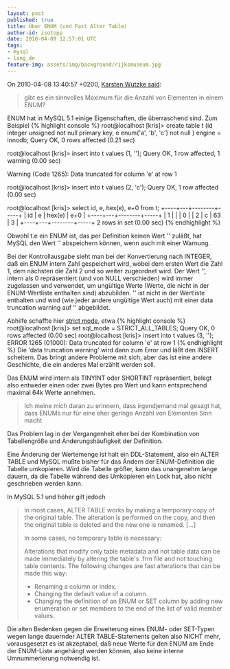 ```yaml
---
layout: post
published: true
title: Über ENUM (und Fast Alter Table)
author-id: isotopp
date: 2010-04-09 12:57:01 UTC
tags:
- mysql
- lang_de
feature-img: assets/img/background/rijksmuseum.jpg
---
```

On 2010-04-08 13:40:57 +0200, <a href='http://groups.google.de/group/de.comp.datenbanken.mysql/msg/e58da1119a2bd53c?dmode=source&output=gplain'>Karsten Wutzke said</a>: <blockquote>gibt es ein sinnvolles Maximum für die Anzahl von Elementen in einem ENUM?</blockquote>

ENUM hat in MySQL 5.1 einige Eigenschaften, die überraschend sind. Zum Beispiel 
{% highlight console %}
root@localhost [kris]> create table t (id integer unsigned not null primary key, e enum('a', 'b', 'c') not null ) engine = innodb;
Query OK, 0 rows affected (0.21 sec)

root@localhost [kris]> insert into t values (1, '');
Query OK, 1 row affected, 1 warning (0.00 sec)

Warning (Code 1265): Data truncated for column 'e' at row 1

root@localhost [kris]> insert into t values (2, 'c');
Query OK, 1 row affected (0.00 sec)

root@localhost [kris]> select id, e, hex(e), e+0 from t;
+----+---+--------+-----+
| id | e | hex(e) | e+0 |
+----+---+--------+-----+
|  1 |   |        |   0 |
|  2 | c | 63     |   3 |
+----+---+--------+-----+
2 rows in set (0.00 sec)
{% endhighlight %}
 

Obwohl t.e ein ENUM ist, das per Definition keinen Wert '' zuläßt, hat MySQL den Wert '' abspeichern können, wenn auch mit einer Warnung.

Bei der Kontrollausgabe sieht man bei der Konvertierung nach INTEGER, daß ein ENUM intern Zahl gespeichert wird, wobei dem ersten Wert die Zahl 1, dem nächsten die Zahl 2 und so weiter zugeordnet wird. Der Wert '', intern als 0 repräsentiert (und von NULL verschieden) wird immer zugelassen und verwendet, um ungültige Werte (Werte, die nicht in der ENUM-Wertliste enthalten sind) abzubilden. '' ist nicht in der Wertliste enthalten und wird (wie jeder andere ungültige Wert auch) mit einer data truncation warning auf '' abgebildet.

Abhilfe schaffte hier <a href='http://dev.mysql.com/doc/refman/5.1/en/server-sql-mode.html'>strict mode</a>, etwa 
{% highlight console %}
root@localhost [kris]> set sql_mode = STRICT_ALL_TABLES;
Query OK, 0 rows affected (0.00 sec)
root@localhost [kris]> insert into t values (3, '');
ERROR 1265 (01000): Data truncated for column 'e' at row 1
{% endhighlight %}
 Die 'data truncation warning' wird dann zum Error und läßt den INSERT scheitern. Das bringt andere Probleme mit sich, aber das ist eine andere Geschichte, die ein anderes Mal erzählt werden soll.

Das ENUM wird intern als TINYINT oder SHORTINT repräsentiert, belegt also entweder einen oder zwei Bytes pro Wert und kann entsprechend maximal 64k Werte annehmen.

<blockquote>Ich meine mich daran zu erinnern, dass irgendjemand mal gesagt hat, dass ENUMs nur für eine eher geringe Anzahl von Elementen Sinn macht.</blockquote>

Das Problem lag in der Vergangenheit eher bei der Kombination von Tabellengröße und Änderungshäufigkeit der Definition.

Eine Änderung der Wertemenge ist halt ein DDL-Statement, also ein ALTER TABLE und MySQL mußte bisher für das Ändern der ENUM-Definition die Tabelle umkopieren. Wird die Tabelle größer, kann das unangenehm lange dauern, da die Tabelle während des Umkopieren ein Lock hat, also nicht geschrieben werden kann.

In MySQL 5.1 und höher gilt jedoch <blockquote>In most cases, ALTER TABLE works by making a temporary copy of the original table. The alteration is performed on the copy, and then the original table is deleted and the new one is renamed. [...]

In some cases, no temporary table is necessary:

Alterations that modify only table metadata and not table data can be made immediately by altering the table's .frm file and not touching table contents. The following changes are fast alterations that can be made this way: <ul><li>Renaming a column or index. </li><li>Changing the default value of a column. </li><li>Changing the definition of an ENUM or SET column by adding new enumeration or set members to the end of the list of valid member values.</li></ul></blockquote> Die alten Bedenken gegen die Erweiterung eines ENUM- oder SET-Typen wegen lange dauernder ALTER TABLE-Statements gelten also NICHT mehr, vorausgesetzt es ist akzeptabel, daß neue Werte für den ENUM am Ende der ENUM-Liste angehängt werden können, also keine interne Umnummerierung notwendig ist.

